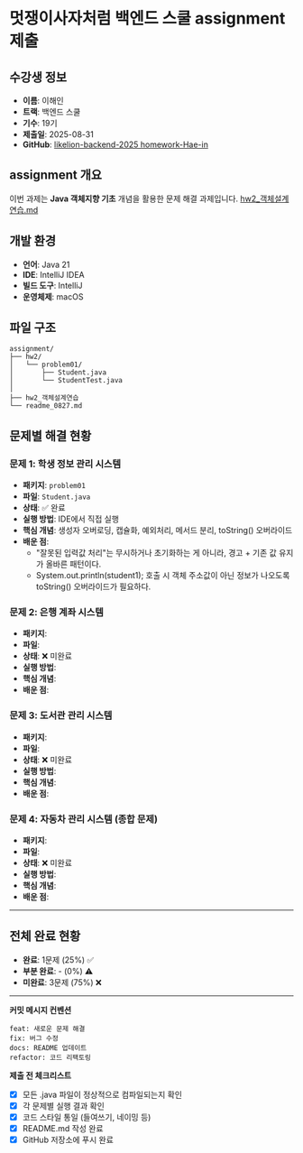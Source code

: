 # 멋쟁이사자처럼 백엔드 스쿨 assignment 제출

## 수강생 정보

- **이름**: 이해인
- **트랙**: 백엔드 스쿨
- **기수**: 19기
- **제출일**: 2025-08-31
- **GitHub**: [likelion-backend-2025
  homework-Hae-in](https://github.com/likelion-backend-2025/homework-Hae-in)

## assignment 개요

이번 과제는 **Java 객체지향 기초** 개념을 활용한 문제 해결
과제입니다. [hw2_객체설계연습.md](https://github.com/likelion-backend-2025/homework-Hae-in/blob/main/src/%EA%B3%BC%EC%A0%9C/hw2/hw2_%EA%B0%9D%EC%B2%B4%EC%84%A4%EA%B3%84%EC%97%B0%EC%8A%B5.md)

## 개발 환경

- **언어**: Java 21
- **IDE**: IntelliJ IDEA
- **빌드 도구**: IntelliJ
- **운영체제**: macOS

## 파일 구조

```
assignment/
├── hw2/
│   └── problem01/
│       ├── Student.java
│       └── StudentTest.java
│
├── hw2_객체설계연습   
└── readme_0827.md
```

## 문제별 해결 현황

### 문제 1: 학생 정보 관리 시스템

- **패키지**: `problem01`
- **파일**: `Student.java`
- **상태**: ✅ 완료
- **실행 방법**: IDE에서 직접 실행
- **핵심 개념**: 생성자 오버로딩, 캡슐화, 예외처리, 메서드 분리, toString() 오버라이드
- **배운 점**:
    - "잘못된 입력값 처리"는 무시하거나 초기화하는 게 아니라, 경고 + 기존 값 유지가 올바른 패턴이다.
    - System.out.println(student1); 호출 시 객체 주소값이 아닌 정보가 나오도록 toString() 오버라이드가 필요하다.

### 문제 2: 은행 계좌 시스템

- **패키지**: 
- **파일**: 
- **상태**: ❌ 미완료
- **실행 방법**: 
- **핵심 개념**: 
- **배운 점**: 

### 문제 3: 도서관 관리 시스템

- **패키지**:
- **파일**:
- **상태**: ❌ 미완료
- **실행 방법**:
- **핵심 개념**:
- **배운 점**:

### 문제 4: 자동차 관리 시스템 (종합 문제)

- **패키지**:
- **파일**:
- **상태**: ❌ 미완료
- **실행 방법**:
- **핵심 개념**:
- **배운 점**:

--- 

## 전체 완료 현황

- **완료**: 1문제 (25%) ✅
- **부분 완료**: - (0%) ⚠️
- **미완료**: 3문제 (75%) ❌

---

**커밋 메시지 컨벤션**

```
feat: 새로운 문제 해결
fix: 버그 수정
docs: README 업데이트
refactor: 코드 리팩토링
```

**제출 전 체크리스트**

- [x] 모든 .java 파일이 정상적으로 컴파일되는지 확인
- [x] 각 문제별 실행 결과 확인
- [x] 코드 스타일 통일 (들여쓰기, 네이밍 등)
- [x] README.md 작성 완료
- [x] GitHub 저장소에 푸시 완료